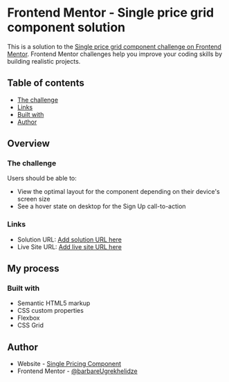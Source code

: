 # Frontend Mentor - Single price grid component solution

This is a solution to the [Single price grid component challenge on Frontend Mentor](https://github.com/barbare999/single-price-component.git). Frontend Mentor challenges help you improve your coding skills by building realistic projects. 

## Table of contents

  - [The challenge](#the-challenge)
  - [Links](#links)
  - [Built with](#built-with)
- [Author](#author)

## Overview

### The challenge

Users should be able to:

- View the optimal layout for the component depending on their device's screen size
- See a hover state on desktop for the Sign Up call-to-action

### Links

- Solution URL: [Add solution URL here](https://github.com/barbare999/single-price-component.git)
- Live Site URL: [Add live site URL here](https://barbare999.github.io/single-price-component/)

## My process

### Built with

- Semantic HTML5 markup
- CSS custom properties
- Flexbox
- CSS Grid

## Author

- Website - [Single Pricing Component](https://barbare999.github.io/single-price-component/)
- Frontend Mentor - [@barbareUgrekhelidze](https://www.frontendmentor.io/profile/barbare999)